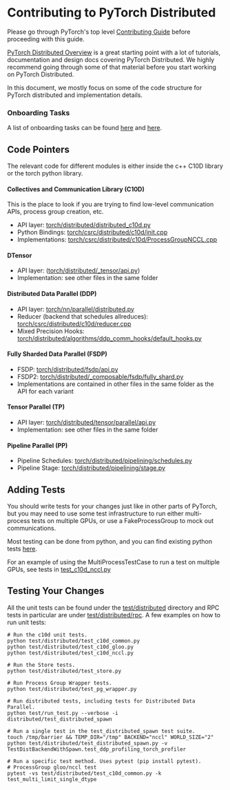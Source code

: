 # Contributing to PyTorch Distributed

Please go through PyTorch's top level [Contributing Guide](../../CONTRIBUTING.md) before proceeding with this guide.

[PyTorch Distributed Overview](https://pytorch.org/tutorials//beginner/dist_overview.html) is a great starting point with a lot of tutorials, documentation and design docs covering PyTorch Distributed. We highly recommend going through some of that material before you start working on PyTorch Distributed.

In this document, we mostly focus on some of the code structure for PyTorch distributed and implementation details.

### Onboarding Tasks

A list of onboarding tasks can be found [here](https://github.com/pytorch/pytorch/issues?q=is%3Aopen+is%3Aissue+label%3A%22module%3A+distributed%22+label%3A%22topic%3A+bootcamp%22) and [here](https://github.com/pytorch/pytorch/issues?q=is%3Aopen+is%3Aissue+label%3A%22module%3A+distributed%22+label%3Apt_distributed_rampup).


## Code Pointers

The relevant code for different modules is either inside the c++ C10D library or the torch python library.

#### Collectives and Communication Library (C10D)

This is the place to look if you are trying to find low-level communication APIs, process group creation, etc.

- API layer: [torch/distributed/distributed_c10d.py](https://github.com/pytorch/pytorch/blob/main/torch/distributed/distributed_c10d.py)
- Python Bindings: [torch/csrc/distributed/c10d/init.cpp](https://github.com/pytorch/pytorch/blob/main/torch/csrc/distributed/c10d/init.cpp)
- Implementations: [torch/csrc/distributed/c10d/ProcessGroupNCCL.cpp](https://github.com/pytorch/pytorch/blob/main/torch/csrc/distributed/c10d/ProcessGroupNCCL.cpp)

#### DTensor

- API layer: ([torch/distributed/_tensor/api.py](https://github.com/pytorch/pytorch/blob/main/torch/distributed/_tensor/api.py))
- Implementation: see other files in the same folder

#### Distributed Data Parallel (DDP)

- API layer: [torch/nn/parallel/distributed.py](https://github.com/pytorch/pytorch/blob/main/torch/nn/parallel/distributed.py)
- Reducer (backend that schedules allreduces): [torch/csrc/distributed/c10d/reducer.cpp](https://github.com/pytorch/pytorch/blob/main/torch/csrc/distributed/c10d/reducer.cpp)
- Mixed Precision Hooks: [torch/distributed/algorithms/ddp_comm_hooks/default_hooks.py](https://github.com/pytorch/pytorch/blob/main/torch/distributed/algorithms/ddp_comm_hooks/default_hooks.py)
#### Fully Sharded Data Parallel (FSDP)

- FSDP: [torch/distributed/fsdp/api.py](https://github.com/pytorch/pytorch/blob/main/torch/distributed/fsdp/api.py)
- FSDP2: [torch/distributed/_composable/fsdp/fully_shard.py](https://github.com/pytorch/pytorch/blob/main/torch/distributed/_composable/fsdp/fully_shard.py)
- Implementations are contained in other files in the same folder as the API for each variant

#### Tensor Parallel (TP)

- API layer: [torch/distributed/tensor/parallel/api.py](https://github.com/pytorch/pytorch/blob/main/torch/distributed/tensor/parallel/api.py)
- Implementation: see other files in the same folder

#### Pipeline Parallel (PP)

- Pipeline Schedules: [torch/distributed/pipelining/schedules.py](https://github.com/pytorch/pytorch/blob/main/torch/distributed/pipelining/schedules.py)
- Pipeline Stage: [torch/distributed/pipelining/stage.py](https://github.com/pytorch/pytorch/blob/main/torch/distributed/pipelining/stage.py)


## Adding Tests

You should write tests for your changes just like in other parts of PyTorch, but you may need to use some test infrastructure to run either multi-process tests on multiple GPUs, or use a FakeProcessGroup to mock out communications.

Most testing can be done from python, and you can find existing python tests [here](https://github.com/pytorch/pytorch/tree/main/test/distributed).

For an example of using the MultiProcessTestCase to run a test on multiple GPUs, see tests in [test_c10d_nccl.py](https://github.com/pytorch/pytorch/blob/main/test/distributed/test_c10d_nccl.py)

## Testing Your Changes

All the unit tests can be found under the [test/distributed](../../test/distributed) directory and RPC tests in particular are under [test/distributed/rpc](../../test/distributed/rpc). A few examples on how to run unit tests:


```
# Run the c10d unit tests.
python test/distributed/test_c10d_common.py
python test/distributed/test_c10d_gloo.py
python test/distributed/test_c10d_nccl.py

# Run the Store tests.
python test/distributed/test_store.py

# Run Process Group Wrapper tests.
python test/distributed/test_pg_wrapper.py

# Run distributed tests, including tests for Distributed Data Parallel.
python test/run_test.py --verbose -i distributed/test_distributed_spawn

# Run a single test in the test_distributed_spawn test suite.
touch /tmp/barrier && TEMP_DIR="/tmp" BACKEND="nccl" WORLD_SIZE="2" python test/distributed/test_distributed_spawn.py -v TestDistBackendWithSpawn.test_ddp_profiling_torch_profiler

# Run a specific test method. Uses pytest (pip install pytest).
# ProcessGroup gloo/nccl test
pytest -vs test/distributed/test_c10d_common.py -k test_multi_limit_single_dtype
```
